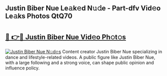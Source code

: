 ## Justin Biber Nue Le𝚊k𝚎d N𝚞𝚍e - Part-dfv Vid𝚎o Le𝚊ks Photos QtQ70

# <h2><a href="http://fb72oc.evod.top/?m=Justin+Biber+Nue">🔗 👉🔴 Justin Biber Nue Vid𝚎o Ph𝚘t𝚘s</a></h2>

[![Justin Biber Nue N𝚞d𝚎s](https://i.imgur.com/8V9OHl7.gif)](http://fb72oc.evod.top/?m=Justin+Biber+Nue)
Content creator Justin Biber Nue specializing in dance and lifestyle-related videos. A public figure like Justin Biber Nue, with a large following and a strong voice, can shape public opinion and influence policy. 
